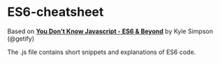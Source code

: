 # ES6-cheatsheet

Based on [**You Don't Know Javascript - ES6 & Beyond**](https://github.com/getify/You-Dont-Know-JS
)
by Kyle Simpson (@getify)


The .js file contains short snippets and explanations of ES6 code.
